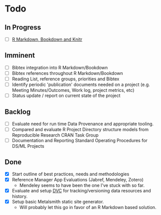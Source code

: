 # Todo

## In Progress
- [ ] [R Markdown, Bookdown and Knitr](https://bookdown.org/yihui/rmarkdown/)

## Imminent
- [ ] Bibtex integration into R Markdown/Bookdown
- [ ] Bibtex references throughout R Markdown/Bookdown
- [ ] Reading List, reference groups, priorities and Bibtex
- [ ] Identify periodic 'publication' documents needed on a project (e.g. Meeting Minutes/Outcomes, Work log, project metrics, etc)
- [ ] Status update / report on current state of the project

## Backlog
- [ ] Evaluate need for run time Data Provenance and appropriate tooling.
- [ ] Compared and evaluate R Project Directory structure models from Reproducible Research CRAN Task Group
- [ ] Documentation and Reporting Standard Operating Procedures for DS/ML Projects

## Done
- [x] Start outline of best practices, needs and methodologies
- [x] Reference Manager App Evaluations (Jabref, Mendeley, Zotero)
  - Mendeley seems to have been the one I've stuck with so far.
- [x] Evaluate and setup [DVC](dvc.org) for tracking/versioning data resources and history.
- [x] Setup basic Metalsmith static site generator.
  - Will probably let this go in favor of an R Markdown based solution.